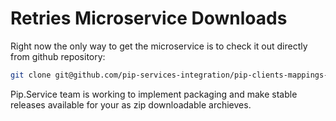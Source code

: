 # Retries Microservice Downloads

Right now the only way to get the microservice is to check it out directly from github repository:

```bash
git clone git@github.com/pip-services-integration/pip-clients-mappings-node.git
```

Pip.Service team is working to implement packaging and make stable releases available for your 
as zip downloadable archieves.